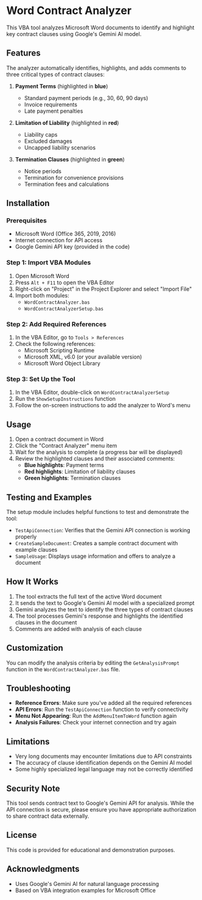 # Word Contract Analyzer

This VBA tool analyzes Microsoft Word documents to identify and highlight key contract clauses using Google's Gemini AI model. 

## Features

The analyzer automatically identifies, highlights, and adds comments to three critical types of contract clauses:

1. **Payment Terms** (highlighted in **blue**)
   - Standard payment periods (e.g., 30, 60, 90 days)
   - Invoice requirements
   - Late payment penalties

2. **Limitation of Liability** (highlighted in **red**)
   - Liability caps
   - Excluded damages
   - Uncapped liability scenarios

3. **Termination Clauses** (highlighted in **green**)
   - Notice periods
   - Termination for convenience provisions
   - Termination fees and calculations

## Installation

### Prerequisites
- Microsoft Word (Office 365, 2019, 2016)
- Internet connection for API access
- Google Gemini API key (provided in the code)

### Step 1: Import VBA Modules
1. Open Microsoft Word
2. Press `Alt + F11` to open the VBA Editor
3. Right-click on "Project" in the Project Explorer and select "Import File"
4. Import both modules:
   - `WordContractAnalyzer.bas`
   - `WordContractAnalyzerSetup.bas`

### Step 2: Add Required References
1. In the VBA Editor, go to `Tools > References`
2. Check the following references:
   - Microsoft Scripting Runtime
   - Microsoft XML, v6.0 (or your available version) 
   - Microsoft Word Object Library

### Step 3: Set Up the Tool
1. In the VBA Editor, double-click on `WordContractAnalyzerSetup`
2. Run the `ShowSetupInstructions` function
3. Follow the on-screen instructions to add the analyzer to Word's menu

## Usage

1. Open a contract document in Word
2. Click the "Contract Analyzer" menu item
3. Wait for the analysis to complete (a progress bar will be displayed)
4. Review the highlighted clauses and their associated comments:
   - **Blue highlights**: Payment terms
   - **Red highlights**: Limitation of liability clauses
   - **Green highlights**: Termination clauses

## Testing and Examples

The setup module includes helpful functions to test and demonstrate the tool:

- `TestApiConnection`: Verifies that the Gemini API connection is working properly
- `CreateSampleDocument`: Creates a sample contract document with example clauses
- `SampleUsage`: Displays usage information and offers to analyze a document

## How It Works

1. The tool extracts the full text of the active Word document
2. It sends the text to Google's Gemini AI model with a specialized prompt
3. Gemini analyzes the text to identify the three types of contract clauses
4. The tool processes Gemini's response and highlights the identified clauses in the document
5. Comments are added with analysis of each clause

## Customization

You can modify the analysis criteria by editing the `GetAnalysisPrompt` function in the `WordContractAnalyzer.bas` file.

## Troubleshooting

- **Reference Errors**: Make sure you've added all the required references
- **API Errors**: Run the `TestApiConnection` function to verify connectivity
- **Menu Not Appearing**: Run the `AddMenuItemToWord` function again
- **Analysis Failures**: Check your internet connection and try again

## Limitations

- Very long documents may encounter limitations due to API constraints
- The accuracy of clause identification depends on the Gemini AI model
- Some highly specialized legal language may not be correctly identified

## Security Note

This tool sends contract text to Google's Gemini API for analysis. While the API connection is secure, please ensure you have appropriate authorization to share contract data externally.

## License

This code is provided for educational and demonstration purposes.

## Acknowledgments

- Uses Google's Gemini AI for natural language processing
- Based on VBA integration examples for Microsoft Office 